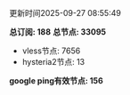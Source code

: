 更新时间2025-09-27 08:55:49

**总订阅: 188**
**总节点: 33095**
- vless节点: 7656
- hysteria2节点: 13

**google ping有效节点: 156**
